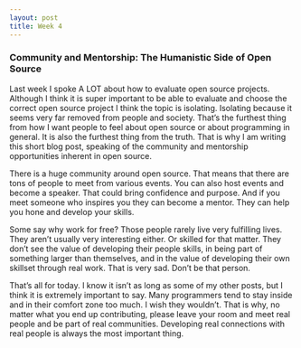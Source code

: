 ```yaml
---
layout: post
title: Week 4
---
```

### Community and Mentorship: The Humanistic Side of Open Source

Last week I spoke A LOT about how to evaluate open source projects. Although I think it is super important to be able to evaluate and choose the correct open source project I think the topic is isolating. Isolating because it seems very far removed from people and society. That’s the furthest thing from how I want people to feel about open source or about programming in general. It is also the furthest thing from the truth. That is why I am writing this short blog post, speaking of the community and mentorship opportunities inherent in open source.

There is a huge community around open source. That means that there are tons of people to meet from various events. You can also host events and become a speaker. That could bring confidence and purpose. And if you meet someone who inspires you they can become a mentor. They can help you hone and develop your skills. 

Some say why work for free? Those people rarely live very fulfilling lives. They aren’t usually very interesting either. Or skilled for that matter. They don’t see the value of developing their people skills, in being part of something larger than themselves, and in the value of developing their own skillset through real work. That is very sad. Don’t be that person.

That’s all for today. I know it isn’t as long as some of my other posts, but I think it is extremely important to say. Many programmers tend to stay inside and in their comfort zone too much. I wish they wouldn’t. That is why, no matter what you end up contributing, please leave your room and meet real people and be part of real communities. Developing real connections with real people is always the most important thing.

